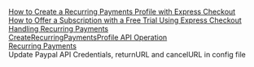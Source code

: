 <a href="https://www.x.com/developers/paypal/how-to-guides/how-create-recurring-payments-profile-express-checkout">How to Create a Recurring Payments Profile with Express Checkout</a>
<br><a href="https://www.x.com/developers/paypal/documentation-tools/how-to-guides/how-offer-subscription-free-trial-using-express-checkout">How to Offer a Subscription with a Free Trial Using Express Checkout</a>
<br><a href="https://cms.paypal.com/us/cgi-bin/?cmd=_render-content&content_ID=developer/e_howto_api_ECRecurringPayments">Handling Recurring Payments</a>
<br><a href="https://cms.paypal.com/us/cgi-bin/?cmd=_render-content&content_ID=developer/e_howto_api_nvp_r_CreateRecurringPayments">CreateRecurringPaymentsProfile API Operation</a>
<br><a href="http://www.paypalobjects.com/en_US/ebook/PP_ExpressCheckout_IntegrationGuide/RecurringPayments.html">Recurring Payments</a>
<br>Update Paypal API Credentials, returnURL and cancelURL in config file
